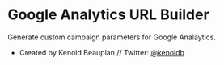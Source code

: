 # Google Analytics URL Builder

Generate custom campaign parameters for Google Analaytics.

 - Created by Kenold Beauplan // Twitter: [@kenoldb](https://twitter.com/kenoldb)
